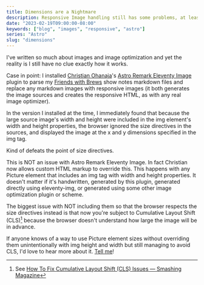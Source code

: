 ```yaml
---
title: Dimensions are a Nightmare
description: Responsive Image handling still has some problems, at least to my knowledge.
date: "2023-02-19T09:00:00-08:00"
keywords: ["blog", "images", "responsive", "astro"]
series: "Astro"
slug: "dimensions"
---
```


I've written so much about images and image optimization and yet the reality is I still have no clue exactly how it works.

Case in point: I installed [Christian Ohanaja](https://cjohanaja.com)'s [Astro Remark Eleventy Image](https://github.com/ChrisOh431/astro-remark-eleventy-image) plugin to parse my [Friends with Brews](https://friendswithbrews.com) show notes markdown files and replace any markdown images with responsive images (it both generates the image sources and creates the responsive HTML, as with any real image optimizer).

In the version I installed at the time, I immediately found that because the large source image's width and height were included in the img element's width and height properties, the browser ignored the size directives in the sources, and displayed the image at the x and y dimensions specified in the img tag.

Kind of defeats the point of size directives.

This is NOT an issue with Astro Remark Eleventy Image. In fact Christian now allows custom HTML markup to override this. This happens with any Picture element that includes an img tag with width and height properties. It doesn't matter if it's handwritten, generated by this plugin, generated directly using eleventy-img, or generated using some other image optimization plugin or scheme.

The biggest issue with NOT including them so that the browser respects the size directives instead is that now you're subject to Cumulative Layout Shift (CLS)[^1] because the browser doesn't understand how large the image will be in advance.

If anyone knows of a way to use Picture element sizes without overriding them unintentionally with img height and width but still managing to avoid CLS, I'd love to hear more about it. [Tell me](https://appdot.net/@scottaw)!

[^1]: See [How To Fix Cumulative Layout Shift (CLS) Issues — Smashing Magazine](https://www.smashingmagazine.com/2021/06/how-to-fix-cumulative-layout-shift-issues/)
